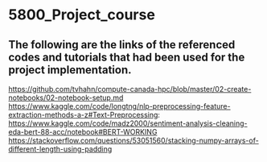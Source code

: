 # 5800_Project_course
## The following are the links of the referenced codes and tutorials that had been used for the project implementation. 
https://github.com/tvhahn/compute-canada-hpc/blob/master/02-create-notebooks/02-notebook-setup.md
https://www.kaggle.com/code/longtng/nlp-preprocessing-feature-extraction-methods-a-z#Text-Preprocessing:
https://www.kaggle.com/code/madz2000/sentiment-analysis-cleaning-eda-bert-88-acc/notebook#BERT-WORKING
https://stackoverflow.com/questions/53051560/stacking-numpy-arrays-of-different-length-using-padding
